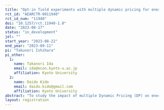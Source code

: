 ```yaml
---
title: "Opt-in field experiments with multiple dynamic pricing for energy savings"
rct_id: "AEARCTR-0011940"
rct_id_num: "11940"
doi: "10.1257/rct.11940-1.0"
date: "2023-08-17"
status: "in_development"
jel: ""
start_year: "2023-08-22"
end_year: "2023-09-11"
pi: "Takunori Ishihara"
pi_other:
  1:
    name: Takanori Ida
    email: ida@econ.kyoto-u.ac.jp
    affiliation: Kyoto University
  2:
    name: Daido Kido
    email: daido.kido@gmail.com
    affiliation: Kyoto University
abstract: "To study the impact of multiple Dynamic Pricing (DP) on energy-saving behavior. We also aim to analyze the opt-in rate in terms of whether different types of DPs have different opt-in rates."
layout: registration
---
```


